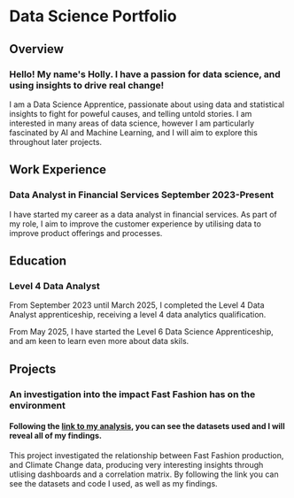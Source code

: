 # Data Science Portfolio

## Overview
### Hello! My name's Holly. I have a passion for data science, and using insights to drive real change!  
I am a Data Science Apprentice, passionate about using data and statistical insights to fight for poweful causes, and telling untold stories. 
I am interested in many areas of data science, however I am particularly fascinated by AI and Machine Learning, and I will aim to explore this throughout later projects.

## Work Experience
### Data Analyst in Financial Services  September 2023-Present
I have started my career as a data analyst in financial services. As part of my role, I aim to improve the customer experience by utilising data to improve product offerings and processes.

## Education
### Level 4 Data Analyst
From September 2023 until March 2025, I completed the Level 4 Data Analyst apprenticeship, receiving a level 4 data analytics qualification.

From May 2025, I have started the Level 6 Data Science Apprenticeship, and am keen to learn even more about data skils.

## Projects
### An investigation into the impact Fast Fashion has on the environment 
#### Following the [link to my analysis](fast_fashion_analytics.md), you can see the datasets used and I will reveal all of my findings.
This project investigated the relationship between Fast Fashion production, and Climate Change data, producing very interesting insights through utlising dashboards and a correlation matrix.
By following the link you can see the datasets and code I used, as well as my findings.

